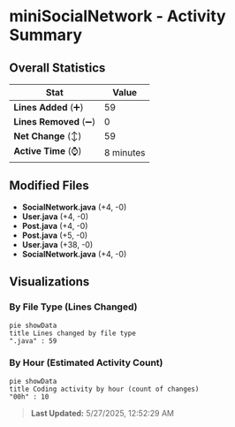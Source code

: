 # miniSocialNetwork - Activity Summary 

## Overall Statistics

| Stat                   | Value                                                             |
| ---------------------- | ----------------------------------------------------------------- |
| **Lines Added** (➕)   | 59                                          |
| **Lines Removed** (➖) | 0                                        |
| **Net Change** (↕)    | 59                |
| **Active Time** (⌚)   | 8 minutes |


## Modified Files
- **SocialNetwork.java** (+4, -0)
- **User.java** (+4, -0)
- **Post.java** (+4, -0)
- **Post.java** (+5, -0)
- **User.java** (+38, -0)
- **SocialNetwork.java** (+4, -0)

## Visualizations

### By File Type (Lines Changed)

```mermaid
pie showData
title Lines changed by file type
".java" : 59
```

### By Hour (Estimated Activity Count)

```mermaid
pie showData
title Coding activity by hour (count of changes)
"00h" : 10
```


> **Last Updated:** 5/27/2025, 12:52:29 AM